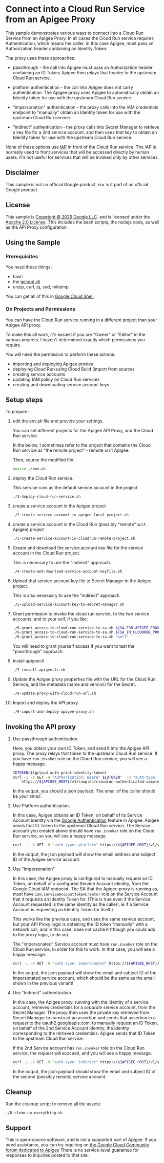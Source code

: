 # Connect into a Cloud Run Service from an Apigee Proxy

This sample demonstrates various ways to connect into a Cloud Run Service from
an Apigee Proxy. In all cases the Cloud Run service requires Authentication,
which means the caller, in this case Apigee, must pass an Authorization header
containing an Identity Token.

The proxy uses these approaches:

- passthrough - the call into Apigee must pass an Authorization header
  containing an ID Token; Apigee then relays that header to the upstream Cloud
  Run service.

- platform authentication - the call into Apigee does not
  carry authentication. The Apigee proxy uses Apigee to automatically obtain an
  Identity token for use with the upstream Cloud Run service.

- "impersonation" authentication - the proxy calls into the IAM credentials endpoint to
  "manually" obtain an Identity token for use with the upstream Cloud Run
  service.

- "indirect" authentication - the proxy calls into Secret Manager to retrieve a
  key file for a 2nd service account, and then uses _that key_ to obtain an
  Identity token for use with the upstream Cloud Run service.


None of these options use [IAP](https://cloud.google.com/security/products/iap?e=48754805&hl=en) in front of
the Cloud Run service. The IAP is normally used to front services that will be accessed directly by
human users. It's not useful for services that will be invoked only by other services.

## Disclaimer

This sample is not an official Google product, nor is it part of an
official Google product.

## License

This sample is [Copyright © 2025 Google LLC](./NOTICE).
and is licensed under the [Apache 2.0 License](LICENSE). This includes the bash scripts, the nodejs code,
as well as the API Proxy configuration.

## Using the Sample

### Prerequisites

You need these things:

  * bash
  * the [gcloud cli](https://cloud.google.com/sdk/docs/install)
  * unzip, curl, jq, sed, mktemp

You can get all of this in [Google Cloud Shell](https://cloud.google.com/shell/docs/launching-cloud-shell).

### On Projects and Permissions

You can have the Cloud Run service running in a different project than your Apigee API proxy.

To make this all work, it's easiest if  you are "Owner" or "Editor" in the various projects.
I haven't determined exactly which permissions you require.

You will need the permission to perform these actions:

- importing and deploying Apigee proxies
- deploying Cloud Run using Cloud Build (import from source)
- creating service accounts
- updating IAM policy on Cloud Run services
- creating and downloading service account keys


## Setup steps

To prepare:

1. edit the env.sh file and provide your settings.

   You can set different projects for the Apigee API Proxy, and the Cloud Run service.

   In the below, I sometimes refer to the project that contains the Cloud Run service
   as "the remote project" - remote w.r.t Apigee.

   Then, source the modified file:
   ```sh
   source ./env.sh
   ```

2. deploy the Cloud Run service.

   This service runs as the default service account in the project.
   ```sh
   ./1-deploy-cloud-run-service.sh
   ```

3. create a service account in the Apigee project
   ```sh
   ./2-create-service-account-in-apigee-local-project.sh
   ```

3. create a service account in the Cloud Run (possibly "remote" w.r.t. Apigee) project
   ```sh
   ./3-create-service-account-in-cloudrun-remote-project.sh
   ```

4. Create and download the service account key file for the service account in the Cloud Run project.

   This is necessary to use the "indirect" approach.
   ```sh
   ./4-create-and-download-service-account-keyfile.sh
   ```

5. Upload that service account key file to Secret Manager in the Apigee project.

   This is also necessary to use the "indirect" approach.
   ```sh
   ./5-upload-service-account-key-to-secret-manager.sh
   ```

5. Grant permission to invoke the cloud run service, to the two service accounts, and to your self,
   if you like:
   ```sh
   ./6-grant_access-to-cloud-run-service-to-sa.sh ${SA_FOR_APIGEE_PROXY} ${APIGEE_PROJECT_ID}
   ./6-grant_access-to-cloud-run-service-to-sa.sh ${SA_IN_CLOUDRUN_PROJECT} ${CLOUDRUN_PROJECT_ID}
   ./6-grant_access-to-cloud-run-service-to-sa.sh "self"
   ```

   You will need to grant yourself access if you want to test the "passthrough" approach.

5. install apigeecli
   ```sh
   ./7-install-apigeecli.sh
   ```

5. Update the Apigee proxy properties file with the URL for the Cloud Run
   Service, and the metadata (name and version) for the Secret.

   ```sh
   ./8-update-proxy-with-cloud-run-url.sh
   ```

5. Import and deploy the API proxy.
   ```sh
   ./9-import-and-deploy-apigee-proxy.sh
   ```

## Invoking the API proxy

1. Use passthrough authentication.

   Here, you obtain your own ID Token, and send it into the Apigee API proxy.
   The proxy relays that token to the upstream Cloud Run service. If you
   have `run.invoker` role on the Cloud Run service, you will see a happy message.

   ```sh
   IDTOKEN=$(gcloud auth print-identity-token)
   curl -i -X GET -H "Authorization: Bearer $IDTOKEN"  -H "auth-type: passthrough" \
       https://${APIGEE_HOST}/v1/samples/cloudrun-authenticated-sample/status
   ```

   In the output, you should a json payload. The email of the caller should be _your email_.

2. Use Platform authentication.

   In this case, Apigee obtains an ID Token, on behalf of its Service Account
   identity via the [Google
   Authentication](https://cloud.google.com/apigee/docs/api-platform/security/google-auth/overview)
   feature in Apigee. Apigee sends that ID Token to the upstream Cloud Run
   service. The Service account you created above should have `run.invoker` role
   on the Cloud Run service, so you will see a happy message.

   ```sh
   curl -i -X GET -H "auth-type: platform" https://${APIGEE_HOST}/v1/samples/cloudrun-authenticated-sample/status
   ```

   In the output, the json payload will show the email address and subject ID
   of the Apigee service account.

3. Use "Impersonation"

   In this case, the Apigee proxy is configured to manually request an ID Token,
   on behalf of a configured Service Account identity, from the Google Cloud IAM
   endpoint. The SA that the  Apigee proxy is running as, must have `iam.serviceAccountTokenCreator`
   role on the Service Account that it requests an Identity Token for.  (This is true even
   if the Service Account requested is the same identity as the caller!, ie if
   a Service Account is requesting an Identity Token for itself.)

   This works like the previous case, and uses the same service account, but
   your API Proxy logic is obtaining the ID token "manually" with a network
   call, and in this case, does not cache it (though you could add to the proxy
   logic, to do so).

   The "impersonated" Service account must have `run.invoker` role on the Cloud
   Run service, in order for this to work. In that case, you will see a happy
   message.

   ```sh
   curl -i -X GET -H "auth-type: impersonated" https://${APIGEE_HOST}/v1/samples/cloudrun-authenticated-sample/status
   ```

   In the output, the json payload will show the email and subject ID of the
   impersonated service account, which should be the same as the email shown in
   the previous variant!

1. Use "Indirect" authentication.

   In this case, the Apigee proxy, running with the identity of a service
   account, retrieves credentials for a _separate_ service account, from the
   Secret Manager. The proxy then uses the private key retrieved from Secret
   Manager to construct an assertion and sends that assertion in a request to
   the oauth2.googleapis.com, to manually request an ID Token, on behalf of the
   2nd Service Account identity, the identity corresponding to the retrieved
   credentials. Apigee sends that ID Token to the upstream Cloud Run service.

   If the 2nd Service account has `run.invoker` role on the Cloud Run service,
   the request will succeed, and you will see a happy message.

   ```sh
   curl -i -X GET -H "auth-type: indirect" https://${APIGEE_HOST}/v1/samples/cloudrun-authenticated-sample/status
   ```

   In the output, the json payload should show the email and subject ID of the
   second (possibly remote) service account.

## Cleanup

Run the cleanup script to remove all the assets:
```sh
./0-clean-up-everything.sh
```

## Support

This is open-source software, and is not a supported part of Apigee. If
you need assistance, you can try inquiring on [the Google Cloud Community forum
dedicated to Apigee](https://goo.gle/apigee-community) There is no service-level
guarantee for responses to inquiries posted to that site.
